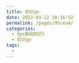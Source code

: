 ```yaml
---
title: 初识go
date: 2022-03-12 10:16:52
permalink: /pages/95cea4/
categories:
  - 《go基础知识》
  - 初识go
tags:
  - 
---
```

